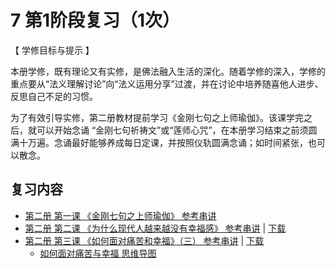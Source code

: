 # 7 第1阶段复习（1次）

【 学修目标与提示 】

本册学修，既有理论又有实修，是佛法融入生活的深化。随着学修的深入，学修的重点要从“法义理解讨论”向“法义运用分享”过渡，并在讨论中培养随喜他人进步、反思自己不足的习惯。

为了有效引导实修，第二册教材提前学习《金刚七句之上师瑜伽》。该课学完之后，就可以开始念诵 “金刚七句祈祷文”或“莲师心咒”，在本册学习结束之前须圆满十万遍。念诵最好能够养成每日定课，并按照仪轨圆满念诵；如时间紧张，也可以散念。

## 复习内容

* [第二册 第一课 《金刚七句之上师瑜伽》 参考串讲](https://huidengchanxiu.net/hdv/f/up/%E9%87%91%E5%88%9A%E4%B8%83%E5%8F%A5%E4%B8%8A%E5%B8%88%E7%91%9C%E4%BC%BD.pdf)
* [第二册 第二课 《为什么现代人越来越没有幸福感》 参考串讲](http://view.officeapps.live.com/op/view.aspx?src=https://huidengchanxiu.net/hdv/f/up/2020慧灯禅修班第二册第一课.pptx) | [下载](https://huidengchanxiu.net/hdv/f/up/2020慧灯禅修班第二册第一课.pptx)
* [第二册 第三课 《如何面对痛苦和幸福》（三） 参考串讲](http://view.officeapps.live.com/op/view.aspx?src=https://huidengchanxiu.net/hdv/f/up/2020慧灯禅修班第二册第二课.pptx) | [下载](https://huidengchanxiu.net/hdv/f/up/2020慧灯禅修班第二册第二课.pptx)
  * [如何面对痛苦与幸福 思维导图](http://huidengchanxiu.net/hdv/f/up/如何面对痛苦与幸福.mm.html)
